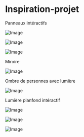 # Inspiration-projet

Panneaux intéractifs

![Image](https://user-images.githubusercontent.com/90851771/186770072-9912e1d9-ef18-472c-864e-263cb904beb9.png)



![Image](https://user-images.githubusercontent.com/90851771/186770204-5b2e0182-c0b9-427e-b3ac-265436707ab5.png)



![Image](https://user-images.githubusercontent.com/90851771/186770247-91c58f92-debe-45e5-9675-ca4b1166210b.png)


Miroire

![Image](https://user-images.githubusercontent.com/90851771/186770361-efc5da68-b3d4-4136-a0b9-ca8dc69604ee.png)


Ombre de personnes avec lumière

![Image](https://user-images.githubusercontent.com/90851771/186773694-151badcf-8c9e-4c97-aae7-26319900177b.png)


Lumière planfond intéractif

![Image](https://user-images.githubusercontent.com/90851771/186771923-a619144f-e4d4-4ea7-9286-593d51322746.png)




![Image](https://user-images.githubusercontent.com/90851771/186770704-fbf51593-167c-4a9d-949a-3ad67a46425b.png)



![Image](https://user-images.githubusercontent.com/90851771/186770770-5e2478f7-c2db-437d-981c-98eafe0fab49.png)


